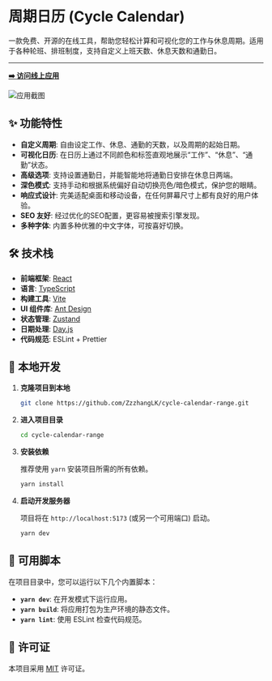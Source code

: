 # 周期日历 (Cycle Calendar)

一款免费、开源的在线工具，帮助您轻松计算和可视化您的工作与休息周期。适用于各种轮班、排班制度，支持自定义上班天数、休息天数和通勤日。

---

**[➡️ 访问线上应用](https://cycle-calendar-range.vercel.app/)**

![应用截图](https://github.com/ZzzhangLK/cycle-calendar-range/tree/main/src/assets/screenshot.png) <!-- TODO: Replace with a real screenshot -->

## ✨ 功能特性

- **自定义周期**: 自由设定工作、休息、通勤的天数，以及周期的起始日期。
- **可视化日历**: 在日历上通过不同颜色和标签直观地展示“工作”、“休息”、“通勤”状态。
- **高级选项**: 支持设置通勤日，并能智能地将通勤日安排在休息日两端。
- **深色模式**: 支持手动和根据系统偏好自动切换亮色/暗色模式，保护您的眼睛。
- **响应式设计**: 完美适配桌面和移动设备，在任何屏幕尺寸上都有良好的用户体验。
- **SEO 友好**: 经过优化的SEO配置，更容易被搜索引擎发现。
- **多种字体**: 内置多种优雅的中文字体，可按喜好切换。

## 🛠️ 技术栈

- **前端框架**: [React](https://reactjs.org/)
- **语言**: [TypeScript](https://www.typescriptlang.org/)
- **构建工具**: [Vite](https://vitejs.dev/)
- **UI 组件库**: [Ant Design](https://ant.design/)
- **状态管理**: [Zustand](https://github.com/pmndrs/zustand)
- **日期处理**: [Day.js](https://day.js.org/)
- **代码规范**: ESLint + Prettier

## 🚀 本地开发

1. **克隆项目到本地**

   ```bash
   git clone https://github.com/ZzzhangLK/cycle-calendar-range.git
   ```

2. **进入项目目录**

   ```bash
   cd cycle-calendar-range
   ```

3. **安装依赖**

   推荐使用 `yarn` 安装项目所需的所有依赖。

   ```bash
   yarn install
   ```

4. **启动开发服务器**

   项目将在 `http://localhost:5173` (或另一个可用端口) 启动。

   ```bash
   yarn dev
   ```

## 📜 可用脚本

在项目目录中，您可以运行以下几个内置脚本：

- **`yarn dev`**: 在开发模式下运行应用。
- **`yarn build`**: 将应用打包为生产环境的静态文件。
- **`yarn lint`**: 使用 ESLint 检查代码规范。

## 📄 许可证

本项目采用 [MIT](https://opensource.org/licenses/MIT) 许可证。